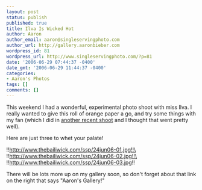 ```yaml
---
layout: post
status: publish
published: true
title: Ilva Is Wicked Hot
author: Aaron
author_email: aaron@singleservingphoto.com
author_url: http://gallery.aaronbieber.com
wordpress_id: 81
wordpress_url: http://www.singleservingphoto.com/?p=81
date: '2006-06-29 07:44:37 -0400'
date_gmt: '2006-06-29 11:44:37 -0400'
categories:
- Aaron's Photos
tags: []
comments: []
---
```

This weekend I had a wonderful, experimental photo shoot with miss Ilva.
I really wanted to give this roll of orange paper a go, and try some
things with my fan (which I did in [another recent
shoot](http://gallery.thebailiwick.com/shannon) and I thought that went
pretty well).

Here are just three to whet your palate!

!!http://www.thebailiwick.com/ssp/24jun06-01.jpg!!\
 !!http://www.thebailiwick.com/ssp/24jun06-02.jpg!!\
 !!http://www.thebailiwick.com/ssp/24jun06-03.jpg!!

There will be lots more up on my gallery soon, so don't forget about
that link on the right that says "Aaron's Gallery!"
